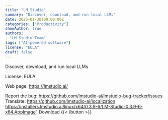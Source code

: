 ```yaml
---
title: "LM Studio"
summary: "Discover, download, and run local LLMs"
date: 2025-01-30T00:00:00Z
categories: ["Productivity"]
showAuthor: true
authors:
- "LM Studio Team"
tags: ["AI-powered software"]
license: "EULA"
draft: false
---
```


Discover, download, and run local LLMs

License: EULA

Web page: <https://lmstudio.ai/>  

Report the bug: <https://github.com/lmstudio-ai/lmstudio-bug-tracker/issues>  
Translate: https://github.com/lmstudio-ai/localization
<https://installers.lmstudio.ai/linux/x64/0.3.9-6/LM-Studio-0.3.9-6-x64.AppImage>" 
Download
{{< /button >}}